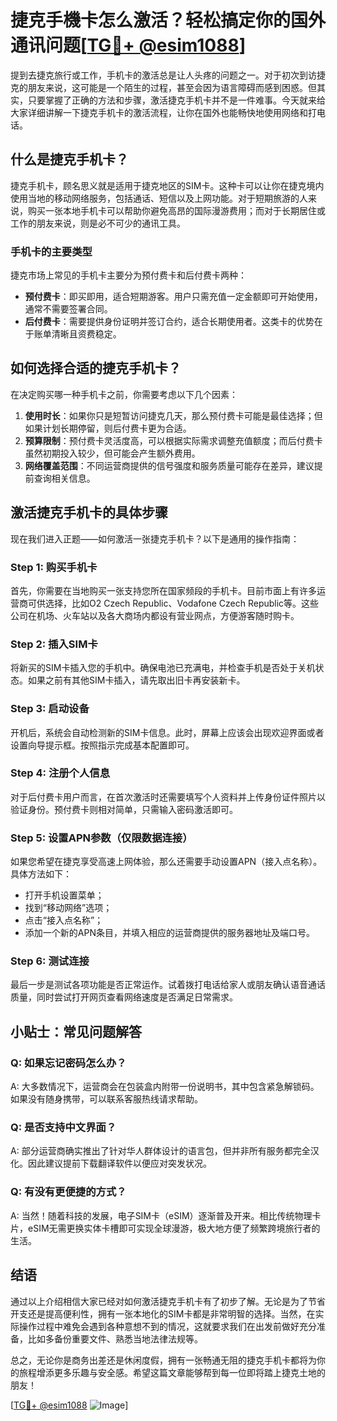 # 捷克手機卡怎么激活？轻松搞定你的国外通讯问题[[TG💪+ @esim1088](https://t.me/s/esim1088)]

提到去捷克旅行或工作，手机卡的激活总是让人头疼的问题之一。对于初次到访捷克的朋友来说，这可能是一个陌生的过程，甚至会因为语言障碍而感到困惑。但其实，只要掌握了正确的方法和步骤，激活捷克手机卡并不是一件难事。今天就来给大家详细讲解一下捷克手机卡的激活流程，让你在国外也能畅快地使用网络和打电话。

## 什么是捷克手机卡？

捷克手机卡，顾名思义就是适用于捷克地区的SIM卡。这种卡可以让你在捷克境内使用当地的移动网络服务，包括通话、短信以及上网功能。对于短期旅游的人来说，购买一张本地手机卡可以帮助你避免高昂的国际漫游费用；而对于长期居住或工作的朋友来说，则是必不可少的通讯工具。

### 手机卡的主要类型

捷克市场上常见的手机卡主要分为预付费卡和后付费卡两种：

- **预付费卡**：即买即用，适合短期游客。用户只需充值一定金额即可开始使用，通常不需要签署合同。
- **后付费卡**：需要提供身份证明并签订合约，适合长期使用者。这类卡的优势在于账单清晰且资费稳定。

## 如何选择合适的捷克手机卡？

在决定购买哪一种手机卡之前，你需要考虑以下几个因素：

1. **使用时长**：如果你只是短暂访问捷克几天，那么预付费卡可能是最佳选择；但如果计划长期停留，则后付费卡更为合适。
2. **预算限制**：预付费卡灵活度高，可以根据实际需求调整充值额度；而后付费卡虽然初期投入较少，但可能会产生额外费用。
3. **网络覆盖范围**：不同运营商提供的信号强度和服务质量可能存在差异，建议提前查询相关信息。

## 激活捷克手机卡的具体步骤

现在我们进入正题——如何激活一张捷克手机卡？以下是通用的操作指南：

### Step 1: 购买手机卡

首先，你需要在当地购买一张支持您所在国家频段的手机卡。目前市面上有许多运营商可供选择，比如O2 Czech Republic、Vodafone Czech Republic等。这些公司在机场、火车站以及各大商场内都设有营业网点，方便游客随时购卡。

### Step 2: 插入SIM卡

将新买的SIM卡插入您的手机中。确保电池已充满电，并检查手机是否处于关机状态。如果之前有其他SIM卡插入，请先取出旧卡再安装新卡。

### Step 3: 启动设备

开机后，系统会自动检测新的SIM卡信息。此时，屏幕上应该会出现欢迎界面或者设置向导提示框。按照指示完成基本配置即可。

### Step 4: 注册个人信息

对于后付费卡用户而言，在首次激活时还需要填写个人资料并上传身份证件照片以验证身份。预付费卡则相对简单，只需输入密码激活即可。

### Step 5: 设置APN参数（仅限数据连接）

如果您希望在捷克享受高速上网体验，那么还需要手动设置APN（接入点名称）。具体方法如下：
- 打开手机设置菜单；
- 找到“移动网络”选项；
- 点击“接入点名称”；
- 添加一个新的APN条目，并填入相应的运营商提供的服务器地址及端口号。

### Step 6: 测试连接

最后一步是测试各项功能是否正常运作。试着拨打电话给家人或朋友确认语音通话质量，同时尝试打开网页查看网络速度是否满足日常需求。

## 小贴士：常见问题解答

### Q: 如果忘记密码怎么办？
A: 大多数情况下，运营商会在包装盒内附带一份说明书，其中包含紧急解锁码。如果没有随身携带，可以联系客服热线请求帮助。

### Q: 是否支持中文界面？
A: 部分运营商确实推出了针对华人群体设计的语言包，但并非所有服务都完全汉化。因此建议提前下载翻译软件以便应对突发状况。

### Q: 有没有更便捷的方式？
A: 当然！随着科技的发展，电子SIM卡（eSIM）逐渐普及开来。相比传统物理卡片，eSIM无需更换实体卡槽即可实现全球漫游，极大地方便了频繁跨境旅行者的生活。

## 结语

通过以上介绍相信大家已经对如何激活捷克手机卡有了初步了解。无论是为了节省开支还是提高便利性，拥有一张本地化的SIM卡都是非常明智的选择。当然，在实际操作过程中难免会遇到各种意想不到的情况，这就要求我们在出发前做好充分准备，比如多备份重要文件、熟悉当地法律法规等。

总之，无论你是商务出差还是休闲度假，拥有一张畅通无阻的捷克手机卡都将为你的旅程增添更多乐趣与安全感。希望这篇文章能够帮到每一位即将踏上捷克土地的朋友！

[[TG💪+ @esim1088](https://t.me/s/esim1088) ![Image](https://i.postimg.cc/4NQfJmqS/Snipaste-2025-05-13-00-14-12.png)]